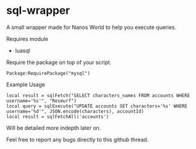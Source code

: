 # sql-wrapper
A small wrapper made for Nanos World to help you execute queries.

Requires module 

- luasql

Require the package on top of your script.

`Package:RequirePackage("mysql")`


Example Usage
```
local result = sqlFetch("SELECT characters_names FROM accounts WHERE username='%s'", "Resmurf")
local query = sqlExecute("UPDATE accounts SET characters='%s' WHERE username='%d'", JSON.encode(characters), accountId)
local result = sqlFetchAll('accounts')
```

Will be detailed more indepth later on.

Feel free to report any bugs directly to this github thread.
